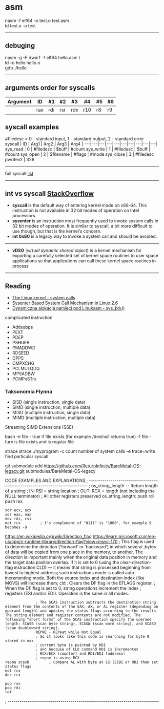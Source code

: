 # asm

nasm -f elf64 -o test.o test.asm \
ld test.o -o test

---

## debuging

nasm -g -F dwarf -f elf64 hello.asm \  
ld -o hello hello.o \
gdb ./hello

---

## arguments order for syscalls

| Argument | ID  | #1  | #2  | #3  | #4  | #5  | #6  |
| -------- | --- | --- | --- | --- | --- | --- | --- |
|          | rax | rdi | rsi | rdx | r10 | r8  | r9  |

## syscall examples

#filedesc = 0 - standard input, 1 - standard output, 2 - standard error
syscall | ID | Arg1 | Arg2 | Arg3 | Arg4 |
---|---|---|---|---|---|---|---|---|---|
sys_read | 0 | #filedesc | $buff | #count
sys_write | 1 | #filedesc | $buff | #count
sys_open | 2 | $filename | #flags | #mode
sys_close | 3 | #filedesc
pwritev2 | 328

---

full syscall [list](https://filippo.io/linux-syscall-table/)

---

## int vs syscall [StackOverflow](https://stackoverflow.com/questions/12806584/what-is-better-int-0x80-or-syscall-in-32-bit-code-on-linux)

- **syscall** is the default way of entering kernel mode on x86-64. This instruction is not available in 32 bit modes of operation on Intel processors.
- **sysenter** is an instruction most frequently used to invoke system calls in 32 bit modes of operation. It is similar to syscall, a bit more difficult to use though, but that is the kernel's concern.
- **int 0x80** is a legacy way to invoke a system call and should be avoided.

---

- **vDSO** (_virtual dynamic shared object_) is a kernel mechanism for exporting a carefully selected set of kernel space routines to user space applications so that applications can call these kernel space routines in-process

---

## Reading

- [The Linux kernel - system calls](https://www.win.tue.nl/~aeb/linux/lk/lk-4.html)
- [Sysenter Based System Call Mechanism in Linux 2.6](https://articles.manugarg.com/systemcallinlinux2_6.html)
- [Dynamiczna alokacja pamięci pod Linuksem - sys_brk()](http://bogdro.evai.pl/linux/alloc_tut_linux.html)

complicated instruction

- Addsubps
- PEXT
- PDEP
- PSHUFB
- PMADDWD
- RDSEED
- DPPS
- CMPXCHG
- PCLMULQDQ
- MPSADBW
- PCMPxSTrx

### Taksonomia Flynna

- SISD (single instruction, single data)
- SIMD (single instruction, multiple data)
- MISD (multiple instruction, single data)
- MIMD (multiple instruction, multiple data)

Streaming SIMD Extensions (SSE)

bash
-e file - true if file exists (for example /dev/null returns true)
-f file - ture is file exists and is regular file

strace
strace ./myprogram
-c count number of system calls
-e trace=write find particular syscall

git submodule add https://github.com/ReturnInfinity/BareMetal-OS-legacy.git submodules/BareMetal-OS-legacy

CODE EXAMPLES AND EXPLANATIONS
; -----------------------------------------------------------------------------
; os_string_length -- Return length of a string
; IN: RSI = string location
; OUT: RCX = length (not including the NULL terminator)
; All other registers preserved
os_string_length:
push rdi
push rax

    xor ecx, ecx
    xor eax, eax
    mov rdi, rsi
    not rcx         ; 1's complement of "0111" is "1000", for example 9 becomes -9

https://en.wikipedia.org/wiki/Direction_flag
https://learn.microsoft.com/en-us/cpp/c-runtime-library/direction-flag?view=msvc-170
; This flag is used to determine the direction ('forward' or 'backward') in which several ;bytes of data will be copied from one place in the memory, to another. The direction is important mainly when the original data position in memory and the target data position overlap. If it is set to 0 (using the clear-direction-flag instruction CLD) — it means that string is processed beginning from lowest to highest address; such instructions mode is called auto-incrementing mode. Both the source index and destination index (like MOVS) will increase them;
cld ; Clears the DF flag in the EFLAGS register.
; When the DF flag is set to 0, string operations increment the index
; registers (ESI and/or EDI). Operation is the same in all modes.

                  ; The SCAS instruction subtracts the destination string element from the contents of the EAX, AX, or AL register (depending on operand length) and updates the status flags according to the results. The string element and register contents are not modified. The following “short forms” of the SCAS instruction specify the operand length: SCASB (scan byte string), SCASW (scan word string), and SCASD (scan doubleword string).
                  REPNE - REPeat while Not Equal
                  ; So it looks like this code is searching for byte 0 stored in eax
                  ; current byte is pointed by RDI
                  ; and becouse of CLD command RDI is incremented
                  ; RCX/ECX (counter) and RDI/EDI (address)
                  ; repne is using RCX
    repne scasb			; Compare AL with byte at ES:(E)DI or RDI then set status flags
    not rcx
    dec rcx

    pop rax
    pop rdi
    ret

; -----------------------------------------------------------------------------
